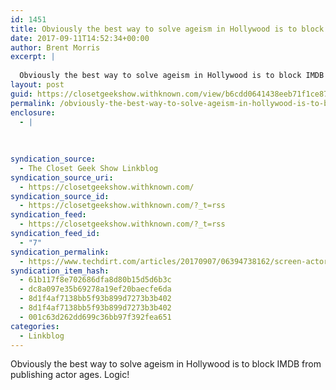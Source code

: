 ```yaml
---
id: 1451
title: Obviously the best way to solve ageism in Hollywood is to block IMDB from publishing actor ages. Logic!
date: 2017-09-11T14:52:34+00:00
author: Brent Morris
excerpt: |
  
  Obviously the best way to solve ageism in Hollywood is to block IMDB from publishing actor ages. Logic!
layout: post
guid: https://closetgeekshow.withknown.com/view/b6cdd0641438eeb71f1ce878fde54918
permalink: /obviously-the-best-way-to-solve-ageism-in-hollywood-is-to-block-imdb-from-publishing-actor-ages-logic/
enclosure:
  - |
    
    
    
syndication_source:
  - The Closet Geek Show Linkblog
syndication_source_uri:
  - https://closetgeekshow.withknown.com/
syndication_source_id:
  - https://closetgeekshow.withknown.com/?_t=rss
syndication_feed:
  - https://closetgeekshow.withknown.com/?_t=rss
syndication_feed_id:
  - "7"
syndication_permalink:
  - https://www.techdirt.com/articles/20170907/06394738162/screen-actors-guild-tells-court-theres-nothing-unconstitutional-about-curbing-imdbs-publication-facts.shtml
syndication_item_hash:
  - 61b117f8e702686dfa8d80b15d5d6b3c
  - dc8a097e35b69278a19ef20baecfe6da
  - 8d1f4af7138bb5f93b899d7273b3b402
  - 8d1f4af7138bb5f93b899d7273b3b402
  - 001c63d262dd699c36bb97f392fea651
categories:
  - Linkblog
---
```

<div class="known-bookmark">
  <div class="e-content">
    <p>
      Obviously the best way to solve ageism in Hollywood is to block IMDB from publishing actor ages. Logic!
    </p>
  </div>
</div>